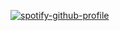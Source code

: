 [![spotify-github-profile](https://spotify-github-profile.kittinanx.com/api/view?uid=31ckcotx3gq2u7blnqkyoomguihi&cover_image=true&theme=natemoo-re&show_offline=true&background_color=121212&interchange=true&bar_color=ff0000&bar_color_cover=true)](https://spotify-github-profile.kittinanx.com/api/view?uid=31ckcotx3gq2u7blnqkyoomguihi&redirect=true)
<!---
KillinGuysStealinEyes/KillinGuysStealinEyes is a ✨ special ✨ repository because its `README.md` (this file) appears on your GitHub profile.
You can click the Preview link to take a look at your changes.
--->

